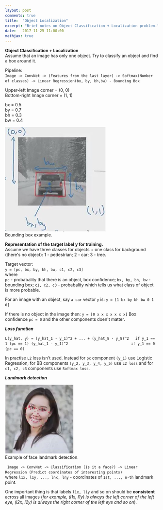 ```yaml
---
layout: post
comments: true
title:  "Object Localization"
excerpt: "Brief notes on Object Classification + Localization problem."
date:   2017-11-25 11:00:00
mathjax: true
---
```


<!-- 
<svg width="800" height="200">
	<rect width="800" height="200" style="fill:rgb(98,51,20)" />
	<rect width="20" height="50" x="20" y="100" style="fill:rgb(189,106,53)" />
	<rect width="20" height="50" x="760" y="30" style="fill:rgb(77,175,75)" />
	<rect width="10" height="10" x="400" y="60" style="fill:rgb(225,229,224)" />
</svg>
 -->

**Object Classification + Localization**  
Assume that an image has only one object. Try to classify an object and find a box around it.

Pipeline:  
``Image -> ConvNet -> (Features from the last layer) -> Softmax(Number of classes)
                                                     -> Linear Regression(bx, by, bh,bw) - Bounding Box``

Upper-left Image corner = (0, 0)  
Bottom-right Image corner = (1, 1)

bx = 0.5  
by = 0.7  
bh = 0.3  
bw = 0.4

<div class="imgcap">
<img src="/assets/break/bb-example.JPG">
<div class="thecap">Bounding box example. </div>
</div>

**Representation of the target label y for training.**  
Assume we have three classes for objects + one class for background (there's no object):
1 - pedestrian; 2 - car; 3 - tree.

Target vector:  
`y = [pc, bx, by, bh, bw, c1, c2, c3]`  
where  
`pc` - probabality that there is an object, box confidence;
`bx, by, bh, bw` - bounding box;
`c1, c2, c3` - probabality which tells us what class of object is more probable.

For an image with an object, say `a car` vector `y` is:
`y = [1 bx by bh bw 0 1 0] `

If there is no object in the image then:
`y = [0 x x x x x x x]`
Box confidence `pc = 0` and the other components doen't matter.

***Loss function***

``L(y_hat, y) = (y_hat_1 - y_1)^2 + ... + (y_hat_8 - y_8)^2   if y_1 == 1 (pc == 1)
                (y_hat_1 - y_1)^2                             if y_1 == 0 (pc == 0)``

In practise `L2` loss isn't used. Instead for `pc` component `(y_1)` use Logistic Regression,
for BB components `(y_2, y_3, y_4, y_5)` use `L2 loss` and for `c1, c2, c3` components
use `Softmax loss`.


***Landmark detection***
<div class="imgcap">
<img src="/assets/break/landmarks-exampleJPG.JPG">
<div class="thecap">Example of face landmark detection.</div>
</div>

``
Image -> ConvNet -> Classification (Is it a face?)
                 -> Linear Regression (Predict coordinates of interesting points)``  
where `l1x, l1y, ..., lnx, lny` - coordinates of `1st, ..., n-th` landmark point.

One important thing is that labels `l1x, l1y` and so on should be **consistent** across all images
(*for example, (l1x, l1y) is always the left corner of the left eye, (l2x, l2y) is always the right corner of the left eye and so on*).
